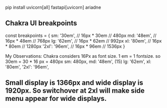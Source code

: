 pip install uvicorn[all] fastapi[uvicorn] ariadne

## Chakra UI breakpoints
const breakpoints = {
  sm: '30em', // 16px * 30em // 480px
  md: '48em', // 16px * 48em // 768px
  lg: '62em', // 16px * 62em // 992px
  xl: '80em', // 16px * 80em // 1280px
  '2xl': '96em', // 16px * 96em // 1536px
}

My Observations: Chakra considers 16Px as font size. 1 em = 1 fontsize. so 30em = 30 * 16 px = 480px
sm: 480px, 
md: '48em', (15)
lg: '62em',
xl: '80em',
'2xl': '96em',

## Small display is 1366px and wide display is 1920px. So switchover at 2xl will make side menu appear for wide displays.